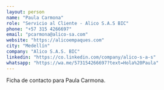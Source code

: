 ```yaml
---
layout: person
name: "Paula Carmona"
role: "Servicio al Cliente - Alico S.A.S BIC"
phone: "+57 315 4266697"
email: "pcarmona@alico-sa.com"
website: "https://alicoempaques.com"
city: "Medellín"
company: "Alico S.A.S. BIC"
linkedin: "https://co.linkedin.com/company/alico-s-a-s"
whatsapp: "https://wa.me/573154266697?text=Hola%20Paula"
---
```


Ficha de contacto para Paula Carmona.